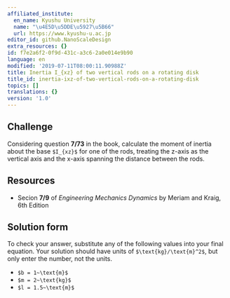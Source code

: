 ```yaml
---
affiliated_institute:
  en_name: Kyushu University
  name: "\u4E5D\u5DDE\u5927\u5B66"
  url: https://www.kyushu-u.ac.jp
editor_id: github.NanoScaleDesign
extra_resources: {}
id: f7e2a6f2-0f9d-431c-a3c6-2a0e014e9b90
language: en
modified: '2019-07-11T08:00:11.90988Z'
title: Inertia I_{xz} of two vertical rods on a rotating disk
title_id: inertia-ixz-of-two-vertical-rods-on-a-rotating-disk
topics: []
translations: {}
version: '1.0'
---
```


## Challenge
Considering question **7/73** in the book, calculate the moment of inertia about the base `$I_{xz}$` for one of the rods, treating the z-axis as the vertical axis and the x-axis spanning the distance between the rods.


## Resources
- Secion **7/9** of *Engineering Mechanics Dynamics* by Meriam and Kraig, 6th Edition


## Solution form
To check your answer, substitute any of the following values into your final equation.
Your solution should have units of `$\text{kg}/\text{m}^2$`, but only enter the number, not the units.

- `$b = 1~\text{m}$`
- `$m = 2~\text{kg}$`
- `$l = 1.5~\text{m}$`
